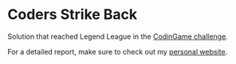# Coders Strike Back

Solution that reached Legend League in the [CodinGame challenge](https://www.codingame.com/multiplayer/bot-programming/coders-strike-back).

For a detailed report, make sure to check out my [personal website](https://tcourreges.github.io/coders-strike-back).
